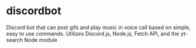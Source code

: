 # discordbot
Discord bot that can post gifs and play music in voice call based on simple, easy to use commands. Utilizes Discord.js, Node.js, Fetch API, and the yt-search Node module
